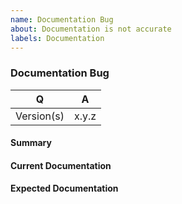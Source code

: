 ```yaml
---
name: Documentation Bug
about: Documentation is not accurate
labels: Documentation
---
```


### Documentation Bug

<!-- Fill in the relevant information below to help triage your issue. -->

| Q          | A     |
|------------|-------|
| Version(s) | x.y.z |

#### Summary

<!-- Provide a summary describing the problem you are experiencing. -->

#### Current Documentation

<!-- What is the current documentation? -->

#### Expected Documentation

<!-- What was the expected documentation behavior? -->
